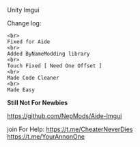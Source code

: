 Unity Imgui 

Change log:
```
<br>
Fixed for Aide
<br>
Added ByNameModding library
<br>
Touch Fixed [ Need One Offset ]
<br>
Made Code Cleaner 
<br>
Made Easy 
```
**Still Not For Newbies**

https://github.com/NepMods/Aide-Imgui

join For Help:
https://t.me/CheaterNeverDies
<br>
https://t.me/YourAnnonOne
